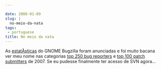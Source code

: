 ```yaml
---

date: 2008-01-09
slug: |
  no-meio-da-nata
tags:
 - portuguese
title: No meio da nata
---
```


As
[estatÃ­sticas](http://bugzilla.gnome.org/utils/stats-2007/stat-overview.html)
do GNOME Bugzilla foram anunciadas e foi muito bacana ver meu nome nas
categorias [top 250 bug
reporters](http://bugzilla.gnome.org/utils/stats-2007/top-reporters.txt)
e [top 100 patch
submitters](http://bugzilla.gnome.org/utils/stats-2007/top-patchers.txt)
de 2007. Se eu pudesse finalmente ter acesso de SVN agora...
